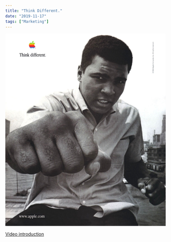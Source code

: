```yaml
---
title: "Think Different."
date: "2019-11-17"
tags: ["Marketing"]
---
```


![Think Different](images/thinkDifferent.jpg)

[Video introduction](https://www.youtube.com/watch?v=3zyeSTEcNgk)
